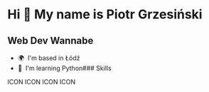 Hi 👋 My name is Piotr Grzesiński
=================================

Web Dev Wannabe
---------------

*   🌍  I'm based in Łódź
*   🧠  I'm learning Python### Skills 
<p align="left">
ICON ICON ICON ICON 
                    </p>
                    
